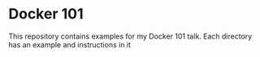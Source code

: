# Docker 101
This repository contains examples for my Docker 101 talk.
Each directory has an example and instructions in it

